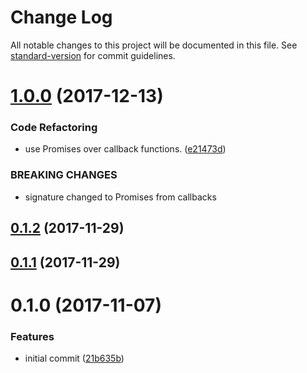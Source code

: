 # Change Log

All notable changes to this project will be documented in this file. See [standard-version](https://github.com/conventional-changelog/standard-version) for commit guidelines.

<a name="1.0.0"></a>
# [1.0.0](https://github.com/timbru31/cordova-plugin-detect-webview-engine/compare/v0.1.1...v1.0.0) (2017-12-13)


### Code Refactoring

* use Promises over callback functions. ([e21473d](https://github.com/timbru31/cordova-plugin-detect-webview-engine/commit/e21473d))


### BREAKING CHANGES

* signature changed to Promises from callbacks



<a name="0.1.2"></a>
## [0.1.2](https://github.com/timbru31/cordova-plugin-detect-webview-engine/compare/v0.1.1...v0.1.2) (2017-11-29)



<a name="0.1.1"></a>
## [0.1.1](https://github.com/timbru31/cordova-plugin-detect-webview-engine/compare/v0.1.0...v0.1.1) (2017-11-29)



<a name="0.1.0"></a>
# 0.1.0 (2017-11-07)


### Features

* initial commit ([21b635b](https://github.com/timbru31/cordova-plugin-detect-webview-engine/commit/21b635b))
